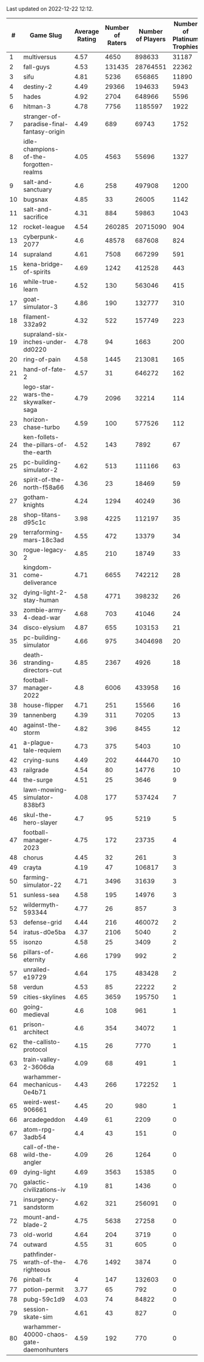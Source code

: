 Last updated on 2022-12-22 12:12.


|#|Game Slug|Average Rating|Number of Raters|Number of Players|Number of Platinum Trophies|Max Rarity (%)|
|---|---|---|---|---|---|---|
|1|multiversus|4.57|4650|898633|31187|77|
|2|fall-guys|4.53|131435|28764551|22362|7|
|3|sifu|4.81|5236|656865|11890|96|
|4|destiny-2|4.49|29366|194633|5943|94|
|5|hades|4.92|2704|648966|5596|89|
|6|hitman-3|4.78|7756|1185597|1922|48|
|7|stranger-of-paradise-final-fantasy-origin|4.49|689|69743|1752|98|
|8|idle-champions-of-the-forgotten-realms|4.05|4563|55696|1327|12|
|9|salt-and-sanctuary|4.6|258|497908|1200|83|
|10|bugsnax|4.85|33|26005|1142|97|
|11|salt-and-sacrifice|4.31|884|59863|1043|91|
|12|rocket-league|4.54|260285|20715090|904|76|
|13|cyberpunk-2077|4.6|48578|687608|824|63|
|14|supraland|4.61|7508|667299|591|99|
|15|kena-bridge-of-spirits|4.69|1242|412528|443|94|
|16|while-true-learn|4.52|130|563046|415|93|
|17|goat-simulator-3|4.86|190|132777|310|91|
|18|filament-332a92|4.32|522|157749|223|93|
|19|supraland-six-inches-under-dd0220|4.78|94|1663|200|99|
|20|ring-of-pain|4.58|1445|213081|165|96|
|21|hand-of-fate-2|4.57|31|646272|162|72|
|22|lego-star-wars-the-skywalker-saga|4.79|2096|32214|114|97|
|23|horizon-chase-turbo|4.59|100|577526|112|87|
|24|ken-follets-the-pillars-of-the-earth|4.52|143|7892|67|47|
|25|pc-building-simulator-2|4.62|513|111166|63|75|
|26|spirit-of-the-north-f58a66|4.36|23|18469|59|63|
|27|gotham-knights|4.24|1294|40249|36|13|
|28|shop-titans-d95c1c|3.98|4225|112197|35|97|
|29|terraforming-mars-18c3ad|4.55|472|13379|34|51|
|30|rogue-legacy-2|4.85|210|18749|33|2|
|31|kingdom-come-deliverance|4.71|6655|742212|28|30|
|32|dying-light-2-stay-human|4.58|4771|398232|26|3|
|33|zombie-army-4-dead-war|4.68|703|41046|24|67|
|34|disco-elysium|4.87|655|103153|21|28|
|35|pc-building-simulator|4.66|975|3404698|20|48|
|36|death-stranding-directors-cut|4.85|2367|4926|18|92|
|37|football-manager-2022|4.8|6006|433958|16|49|
|38|house-flipper|4.71|251|15566|16|93|
|39|tannenberg|4.39|311|70205|13|87|
|40|against-the-storm|4.82|396|8455|12|33|
|41|a-plague-tale-requiem|4.73|375|5403|10|92|
|42|crying-suns|4.49|202|444470|10|65|
|43|railgrade|4.54|80|14776|10|98|
|44|the-surge|4.51|25|3646|9|94|
|45|lawn-mowing-simulator-838bf3|4.08|177|537424|7|86|
|46|skul-the-hero-slayer|4.7|95|5219|5|96|
|47|football-manager-2023|4.75|172|23735|4|79|
|48|chorus|4.45|32|261|3|85|
|49|crayta|4.19|47|106817|3|23|
|50|farming-simulator-22|4.71|3496|31639|3|79|
|51|sunless-sea|4.58|195|14976|3|37|
|52|wildermyth-593344|4.77|26|857|3|9|
|53|defense-grid|4.44|216|460072|2|80|
|54|iratus-d0e5ba|4.37|2106|5040|2|86|
|55|isonzo|4.58|25|3409|2|59|
|56|pillars-of-eternity|4.66|1799|992|2|80|
|57|unrailed-e19729|4.64|175|483428|2|6|
|58|verdun|4.53|85|22222|2|75|
|59|cities-skylines|4.65|3659|195750|1|72|
|60|going-medieval|4.6|108|961|1|67|
|61|prison-architect|4.6|354|34072|1|32|
|62|the-callisto-protocol|4.15|26|7770|1|92|
|63|train-valley-2-3606da|4.09|68|491|1|88|
|64|warhammer-mechanicus-0e4b71|4.43|266|172252|1|25|
|65|weird-west-906661|4.45|20|980|1|83|
|66|arcadegeddon|4.49|61|2209|0|92|
|67|atom-rpg-3adb54|4.4|43|151|0|98|
|68|call-of-the-wild-the-angler|4.09|26|1264|0|38|
|69|dying-light|4.69|3563|15385|0|96|
|70|galactic-civilizations-iv|4.19|81|1436|0|82|
|71|insurgency-sandstorm|4.62|321|256091|0|6|
|72|mount-and-blade-2|4.75|5638|27258|0|17|
|73|old-world|4.64|204|3719|0|84|
|74|outward|4.55|31|605|0|74|
|75|pathfinder-wrath-of-the-righteous|4.76|1492|3874|0|46|
|76|pinball-fx|4|147|132603|0|86|
|77|potion-permit|3.77|65|792|0|98|
|78|pubg-59c1d9|4.03|74|84822|0|72|
|79|session-skate-sim|4.61|43|827|0|25|
|80|warhammer-40000-chaos-gate-daemonhunters|4.59|192|770|0|57|
